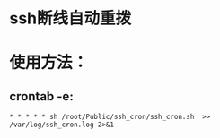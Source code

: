 # ssh断线自动重拨
# 使用方法：
## crontab -e:
	* * * * * sh /root/Public/ssh_cron/ssh_cron.sh  >> /var/log/ssh_cron.log 2>&1

